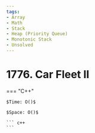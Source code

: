 ```yaml
---
tags:
- Array
- Math
- Stack
- Heap (Priority Queue)
- Monotonic Stack
- Unsolved
---
```



# 1776. Car Fleet II

=== "C++"

    $Time: O()$

    $Space: O()$

    ``` c++
    ```